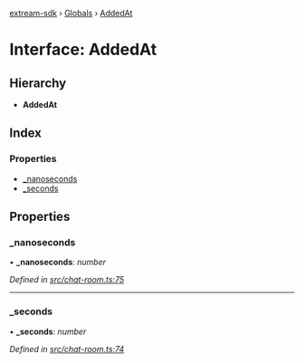 [extream-sdk](../README.md) › [Globals](../globals.md) › [AddedAt](addedat.md)

# Interface: AddedAt

## Hierarchy

* **AddedAt**

## Index

### Properties

* [_nanoseconds](addedat.md#_nanoseconds)
* [_seconds](addedat.md#_seconds)

## Properties

###  _nanoseconds

• **_nanoseconds**: *number*

*Defined in [src/chat-room.ts:75](https://github.com/Extream-SaaS/ex-sdk/blob/1abcccc/src/chat-room.ts#L75)*

___

###  _seconds

• **_seconds**: *number*

*Defined in [src/chat-room.ts:74](https://github.com/Extream-SaaS/ex-sdk/blob/1abcccc/src/chat-room.ts#L74)*
